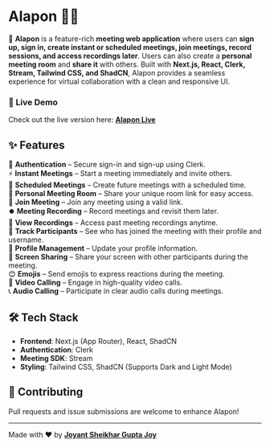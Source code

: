 # Alapon 🎥💬  

🚀 **Alapon** is a feature-rich **meeting web application** where users can **sign up, sign in, create instant or scheduled meetings, join meetings, record sessions, and access recordings later**. Users can also create a **personal meeting room** and **share it** with others. Built with **Next.js, React, Clerk, Stream, Tailwind CSS, and ShadCN**, Alapon provides a seamless experience for virtual collaboration with a clean and responsive UI.

### 🔗 Live Demo  
Check out the live version here: **[Alapon Live](https://alapon-virid.vercel.app/)**  

## ✨ Features  
📝 **Authentication** – Secure sign-in and sign-up using Clerk.  
⚡ **Instant Meetings** – Start a meeting immediately and invite others.  
📅 **Scheduled Meetings** – Create future meetings with a scheduled time.  
🔗 **Personal Meeting Room** – Share your unique room link for easy access.  
🎥 **Join Meeting** – Join any meeting using a valid link.  
⏺️ **Meeting Recording** – Record meetings and revisit them later.  
📁 **View Recordings** – Access past meeting recordings anytime.  
👥 **Track Participants** – See who has joined the meeting with their profile and username.  
👤 **Profile Management** – Update your profile information.  
💬 **Screen Sharing** – Share your screen with other participants during the meeting.  
😊 **Emojis** – Send emojis to express reactions during the meeting.  
🎥 **Video Calling** – Engage in high-quality video calls.  
📞 **Audio Calling** – Participate in clear audio calls during meetings.

## 🛠️ Tech Stack  
- **Frontend**: Next.js (App Router), React, ShadCN  
- **Authentication**: Clerk  
- **Meeting SDK**: Stream  
- **Styling**: Tailwind CSS, ShadCN (Supports Dark and Light Mode)  

## 🤝 Contributing  
Pull requests and issue submissions are welcome to enhance Alapon!

---

Made with ❤️ by **[Joyant Sheikhar Gupta Joy](https://joyant.me)**
